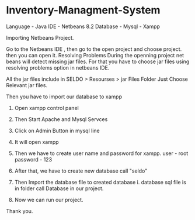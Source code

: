 # Inventory-Managment-System

Language - Java
IDE - Netbeans 8.2
Database - Mysql - Xampp

Importing Netbeans Project.

  Go to the Netbeans IDE , then go to the open project and choose project. then you can open it.
Resolving Problems
  During the openning project net beans will detect missing jar files. For that you have to choose 
  jar files using resolving problems option in netbeans IDE.
  
  All the jar files include in SELDO > Resourses > jar Files Folder
  Just Choose Relevant jar files.
  
Then you have to import our database to xampp
  01. Open xampp control panel
  02. Then Start Apache and Mysql Servces
  03. Click on Admin Button in mysql line
  04. It will open xampp
  05. Then we have to create user name and password for xampp.
          user - root
          password - 123
          
  06. After that, we have to create new database call "seldo"
  07. Then Import the database file to created database
            i. database sql file is in folder call Database in our project.
            
  08. Now we can run our project.
  
  Thank you.
  
